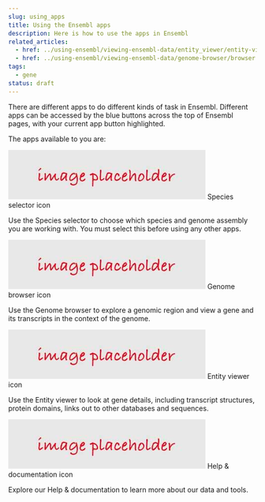 ```yaml
---
slug: using_apps
title: Using the Ensembl apps
description: Here is how to use the apps in Ensembl
related_articles:
  - href: ../using-ensembl/viewing-ensembl-data/entity_viewer/entity-viewer.md
  - href: ../using-ensembl/viewing-ensembl-data/genome-browser/browser.md
tags:
  - gene
status: draft
---
```


There are different apps to do different kinds of task in Ensembl. Different apps can be accessed by the blue buttons across the top of Ensembl pages, with your current app button highlighted.

The apps available to you are:

![](../../placeholder.jpg)
Species selector icon

Use the Species selector to choose which species and genome assembly you are working with. You must select this before using any other apps.

![](../../placeholder.jpg)
Genome browser icon

Use the Genome browser to explore a genomic region and view a gene and its transcripts in the context of the genome.

![](../../placeholder.jpg)
Entity viewer icon

Use the Entity viewer to look at gene details, including transcript structures, protein domains, links out to other databases and sequences.

![](../../placeholder.jpg)
Help & documentation icon

Explore our Help & documentation to learn more about our data and tools.
